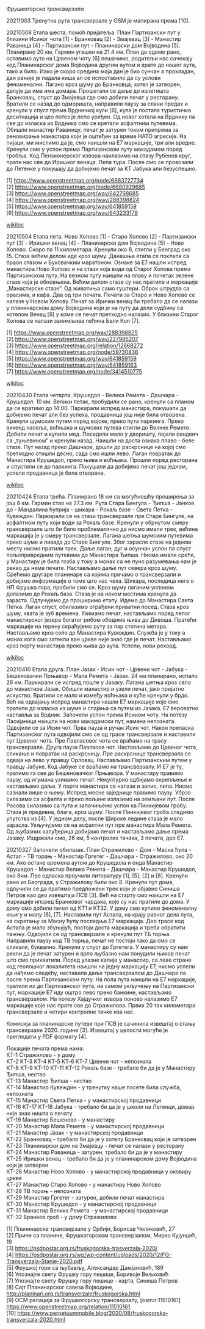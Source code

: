 *Фрушкогорска трансверзала*

20211003 Тренутна рута трансверзале у OSM је мапирана према [10].  

20210508 Етапа шеста, помоћ пријатеља. План Партизански пут у близини Исиног чота [1] - Бранковац [2] - Змајевац [3] - Манастир Раваница [4] - Партизански пут - Планинарски дом Војводина [5]. Планирано 20 км, Гармин угашен на 21.4 км. План да одемо рано, оставимо ауто на Црвеном чоту [6] пешачимо, родитељи нас сачекају код Планинарског дома Војводина другим аутом и врате до нашег аута, тако и било. Иако је скоро средина маја дан је био сунчан а прохладан, дан раније је падала киша ал се испоставило да су услови феноменални. Лагано кроз шуму до Бранковца, хотел је затворен, делује да има има домара. Прошетали се даље до излетишта Бранковац, спуст до Змајевца где смо добили печат у ресторану. Вратили се назад до одморишта, направили паузу за слани предах и кренули у спуст према Врдничкој кули [6], кула је постала туристичка деситнација и цео потез је лепо уређен. Од новог хотела на Врднику па све до изласка из Врдника смо се кретали асфалтним путевима. Обишли манастир Раваницу, печат је затурен током припрема за реновирање манастира који је оштеђен за време НАТО агресије. На пијаци, ми мислимо да је, смо наишли на Е7 маркације, три али вредне. Кренули смо у успон према Партизанском путу макадамом поред гробља. Код Пензионерског извора наилазимо на стазу Рубенов круг, прати нас све до Иришког венаца. Лепа тура. После смо се провозали до Летенке у покушају да добијемо печат за КТ Јабука али безуспешно.  

[1] https://www.openstreetmap.org/node/6683727734  
[2] https://www.openstreetmap.org/node/6680929685  
[3] https://www.openstreetmap.org/way/642768685  
[4] https://www.openstreetmap.org/way/288398824  
[5] https://www.openstreetmap.org/way/641859159  
[6] https://www.openstreetmap.org/way/643233179  

[wikiloc](https://www.wikiloc.com/hiking-trails/frushkogorska-transverzala-etapa-6-72576632)  

20210504 Етапа пета. Ново Хопово [1] - Старо Хопово [2] - Партизански пут [3] - Иришки венац [4] - Планинарски дом Војводина [5] - Ново Хопово. Скоро па 11 километара. Кренули око 8, стигли у Београд око 15. Стаза већим делом иде кроз шуму. Данашња етапа се поклапа са браон стазом и Буковачким маратоном. Ознаке за Е7 нашли испред манастира Ново Хопово и на стази која води од Старог Хопова према Партизанском путу. На везном путу наишли на плаву и почетак зелене стазе која је обновњена. Већим делом стазе су нас пратиле и маркације „Манастирске стазе”. Од животиња само гуштери. Оброк штрудла са орасима, и кафа. Два од три печата. Печати за Старо и Ново Хопово се налазе у Новом Хопову. Печат за Ирички венац би требало да се налази у планинарском дому Војводина који је на путу да дели судбину са хотелом Венац [6] у коме се печат претходно налазио. У близини Старог Хопова се налази занимљива пећина Бели Коп [7].

[1] https://www.openstreetmap.org/way/288398825  
[2] https://www.openstreetmap.org/way/227985207  
[3] https://www.openstreetmap.org/relation/12668272  
[4] https://www.openstreetmap.org/node/59730836  
[5] https://www.openstreetmap.org/way/641859159  
[6] https://www.openstreetmap.org/way/641859163  
[7] https://www.openstreetmap.org/node/3414510775  

[wikiloc](https://www.wikiloc.com/hiking-trails/frushkogorska-transverzala-etapa-5-72216246)  

20210430 Етапа четврта. Крушедол - Велика Ремета - Дашчара - Крушедол. 10 км. Велики петак, пробудили се рано, кренули са планом да се вратимо до 14:00. Паркирали испред манастира, покушали да добијемо печат али без успеха, продавница још није била отворена. Кренули шумским путем поред војске, преко пута паркинга. Преко викенд насеља, воћњака и шумских путева стигли до Велике Ремете. Добили печат и купили мед. Поседели мало у дворишту, појели сендвич са „туњевином” и кренули назад. Наишли на доста ознака плаво - беле стазе. Пут назад преко Дашчаре, дошли до раскрснице на којој смо претходно отишли десно, сада смо ишли лево. Лаган повратак до Манастира Крушедол, преко њива и воћњака. Прошли поред ресторана и спустили се до паркинга. Покушали да добијемо печат још једном, успели продавница је била отворена.  

[wikiloc](https://www.wikiloc.com/hiking-trails/frushkogorska-transverzala-etapa-4-71834497)  

20210424 Етапа трећа. Планирано 18 км са могућношћу проширења за још 8 км. Гармин стао на 27.3 км. Рута Стара Бингула - Ђипша - Јанков до - Мандалина ћуприја - шикара - Рохаљ базе - Света Петка - Кувеждин. Паркирали се на стази трансверзале пре Старе Бингуле, на асфалтном путу који води за Рохаљ базе. Кренули у обрнутом смеру трансверзале што би било проблематично да нисмо имали трек, већина маркација је у смеру трансверзале. Лагана шетња шумским путевима преко шуме и ливада до Старе Бингуле. Због зарасле стазе на једном месту нисмо пратили трек. Даље лаган, дуг и осунчан успон па спуст пољопривредним путевима до Манастира Ђипша. Нисмо имали среће, у Манастиру је била гозба у току а монах са не пуно разумевања нам је рекао да нема печате. Настављамо даље пут севера кроз шуму. Срећемо другаре планинаре са којима причамо о трансверзали и добијамо информације о томе што нас чека. Шикара, последица неге о НП Фрушка гора, пробили смо се. Кроз шуму лаганим успоном долазимо до Рохаљ база. Стаза је на неком местима кренула да зараста. Одлучујемо да проширимо етапу. Идемо до Манастира Света Петка. Лаган спуст, обилазимо ограђени приватни посед. Стаза кроз шуму, хвата је зуб времена. Узимамо печат, настављамо поред лепог манастирског језера богатог рибом ободима њива до Дивоша. Пратећи маркације на терену скраћујемо руту за пар стотина метара. Настављамо кроз село до Манастира Кувеждин. Служба је у току а монах кога смо затекли ван цркве није знао где је печат. Настављамо кроз порту манастира преко њива до аута. Успели, нови рекорд.  

[wikiloc](https://www.wikiloc.com/hiking-trails/frushkogorska-transverzala-etapa-3-71425481)  

20210410 Етапа друга. План Јазак - Исин чот - Црвени чот - Јабука - Бешеновачки Прњавор - Мала Ремета - Јазак. 24 км планирано, испало 26 км. Паркирали се испред поште у Јазаку. Лагана шетња кроз село до манастира Јазак. Обишли манастир и узели печат, јако пријатно искуство. Вратили се мало и између воћњака и куће кренули у брдо. Већ на одвајању испред манастира нашли Е7 маркације које смо пратили до изласка из шуме и спајања са путем из Јазака. Е7 вероватно наставља за Врдник. Започели успон према Исином чоту. На потезу Пасијаница наишли на нови макадамски пут, намена непозната. Одвојили се за Исин чот. Прва пауза и ручак Исин чот. Након преласка Партизанског пута одвојили смо се од трасе трансверзале и наставили пут Црвеног чота. Пре Павласовог чота се враћамо на трасу трансверзале. Друга пауза Павласов чот. Настављамо до Црвеног чота, сликање и повратак на раскрсницу. Пре раскрснице трансверзала се одваја на лево у правцу Орловац. Настављамо Партизанским путем у правцу Јабуке. Код Јабуке се враћамо на трансверзалу. И Е7 је ту, пратимо га све до Бешеновачког Прњавора. У манастиру правимо паузу, од игумана узимамо печат. Некултурно одбијамо окрепљење и настављамо даље. У порти манастира се налази и запис, липа. Нисмо сазнали више о њему. Испред месне заједнице правимо паузу. Убрзо силазимо са асфалта и преко пољане излазимо на земљани пут. После Росова силазимо са пута и започињемо успон ка Пинкијевом гробу. Стаза је предивна, блага, кроз шуму. После Пинкијевог гроба следимо упутства из [4]. У једном делу, после Широке ледине стаза је мало зарасла. Укључујемо се на асфалтни пут пре манастира Мала Ремета. Од љубазних калуђерица добијамо печат и настављамо дање према Јазаку. Издржали смо, 26 км, 5 контролих тачака, 3 печата, део Е7.  

20210327 Започели обилазак. План Стражилово - Дом - Масна ћупа - Астал - ТВ торањ - Манастир Гргетег - Дашчара - Стражилово, око 20 км. Ако остане времена аутом до Крушедола и онда Манастир Крушедол - Манастир Велика Ремета - Дашчара - Манастир Крушедол, око 8км. Пре одласка проучили литературу [1], [5], [2] и [8]. Кренули рано из Београда, у Стражилову били око 8. Кренули пут дома, одлучили се да пратимо предложени трек који је објавио Синиша Петров као део извештаја ПСВ [3]. Већ на старту смо наишли на Е7 маркације ипсред Бранковог чардака, које су нас пратиле до дома. У дому смо добили печат од КТ1 и КТ32. У дому смо купили феноменалну књигу и мапу [6], [7]. Наставили пут Астала, на крају равног дела пута, на скретању за Масну ћупу последња Е7 маркација. Део трасе код Астала је мало збуњујућ, постоји доста маркација и треба обратити пажњу. Одвојили се од трансверзале и кренули пут ТБ торња. Направили паузу код ТВ торња, печат не постоји тако да смо се сликали, буквално. Кренули у спуст до Гргетега. У манастиру су нам рекли да је печат затурен и врло љубазно нам понудили њихов печат што смо прихватили. Поред улазне капије у манастир, са леве стране код геолошког локалитета наишли на једну маркацију Е7, нисмо успели да нађемо следећу, наставили даље трансверзалом до Дашчаре па после према Партизанском путу. На пола пута наишли на Е7 маркације, пратили их до Партизанског пута, на самом укључењу на Партизански пут, маркације Е7 иду оштро лево преко банкине, настављамо трансверзалом. На потезу Хајдучког извора поново налазимо Е7 маркације које нас прате све до Стражилова. Првих 20 так километара трансверзале и четири контролне тачке иза нас.  

Комисија за планинарске путеве при ПСВ је сачинила извештај о стању трансверзале 2020. године [3]. 
Извештај у целости могуће је прегледати у PDF формату [4].  

Локације печата према нама:  
КТ-1 Стражилово - у дому  
KT-2
KT-3
KT-4
KT-5
KT-6
КТ-7 Црвени чот - непозната  
KT-8
KT-9
KT-10
KT-11
KT-12 Рохаљ базе - требало би да је у Манастиру Ђипша, нестао  
КТ-13 Манастир Ђипша - нестао  
КТ-14 Манастир Кувеждин - у тренутку наше посете била служба, непозната  
КТ-15 Манастир Света Петка - у манастирској продавници  
KT-16
KT-17
КТ-18 Јабука - требало би да је у школи на Летенци, домар није знао ништа о печату  
КТ-19 Манастир Бешеново - у манастиру  
КТ-20 Манастир Мала Ремета - у манастирској продавници  
КТ-21 Манастир Јазак - у манастирској продавници  
KT-22 Бранковац - требало би да је у хотелу Бранковац који је затворен  
KT-23 Планинарски дом на Змајевцу - печат се налази у ресторану  
KT-24 Манастир Раваница - затурен, требало би да је у манастиру  
KT-25 Иришки венац - требало би да је у планинарском дому Војводина који је затворен  
KT-26 Манастир Ново Хопово - у манастирској продавници у оковиру цркве  
KT-27 Манастир Старо Хопово - у манастиру Ново Хопово  
КТ-28 ТВ торањ - непозната  
КТ-29 Манастир Гргетег - затурен, добили печат манастира  
КТ-30 Манастир Крушедол - у манастирској продавници  
КТ-31 Манастир Велика Ремета - у манастирској продавници  
КТ-32 Бранков гроб - у дому Стражилово  

[1] Планинарске трансверзале у Србији, Борисав Челиковић, 27  
[2] Приче са планине, Фрушкогорском трансверзалом, Мирко Кујунџић, 19  
[3] https://psdpostar.org.rs/fruskogorska-trasverzala-2020/  
[4] https://psdpostar.org.rs/wp/wp-content/uploads/2020/12/FG-Transverzala-Stanje-2020.pdf  
[5] Фрушкој гори са љубављу, Александар Дамјановић, 189  
[6] Упознајте свету Фрушку гору пешице, Боривоје Вељковић  
[7] Упознајте свету Фрушку гору пешице - карта, Синиша Петров  
[8] Сајт Планинарског савеза Војводине, http://planinari.org.rs/transverzale/fruskogorska.html  
[9] ОСМ релација за Фрушкогорску трансверзалу, [osm:r:11510161] https://www.openstreetmap.org/relation/11510161  
[10] https://www.perpetuummobile.blog/2020/08/fruskogorska-transverzala-2020.html  
